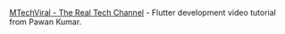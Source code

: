 [MTechViral - The Real Tech Channel](https://www.youtube.com/channel/UCFTM1FGjZSkoSPDZgtbp7hA) - Flutter development video tutorial from Pawan Kumar.
